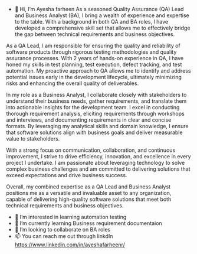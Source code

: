 - 👋 Hi, I’m Ayesha farheen As a seasoned Quality Assurance (QA) Lead and Business Analyst (BA), I bring a wealth of experience and expertise to the table. With a background in both QA and BA roles, I have developed a comprehensive skill set that allows me to effectively bridge the gap between technical requirements and business objectives.

As a QA Lead, I am responsible for ensuring the quality and reliability of software products through rigorous testing methodologies and quality assurance processes. With 2 years of hands-on experience in QA, I have honed my skills in test planning, test execution, defect tracking, and test automation. My proactive approach to QA allows me to identify and address potential issues early in the development lifecycle, ultimately minimizing risks and enhancing the overall quality of deliverables.

In my role as a Business Analyst, I collaborate closely with stakeholders to understand their business needs, gather requirements, and translate them into actionable insights for the development team. I excel in conducting thorough requirement analysis, eliciting requirements through workshops and interviews, and documenting requirements in clear and concise formats. By leveraging my analytical skills and domain knowledge, I ensure that software solutions align with business goals and deliver measurable value to stakeholders.

With a strong focus on communication, collaboration, and continuous improvement, I strive to drive efficiency, innovation, and excellence in every project I undertake. I am passionate about leveraging technology to solve complex business challenges and am committed to delivering solutions that exceed expectations and drive business success.

Overall, my combined expertise as a QA Lead and Business Analyst positions me as a versatile and invaluable asset to any organization, capable of delivering high-quality software solutions that meet both technical requirements and business objectives.
- 👀 I’m interested in learning automation testing 
- 🌱 I’m currently learning Business requirement documentaion
- 💞️ I’m looking to collaborate on BA roles
- 📫 You can reach me out through linkdIn https://www.linkedin.com/in/ayeshafarheenr/


<!---
Ayeshafarheen23/Ayeshafarheen23 is a ✨ special ✨ repository because its `README.md` (this file) appears on your GitHub profile.
You can click the Preview link to take a look at your changes.
--->
